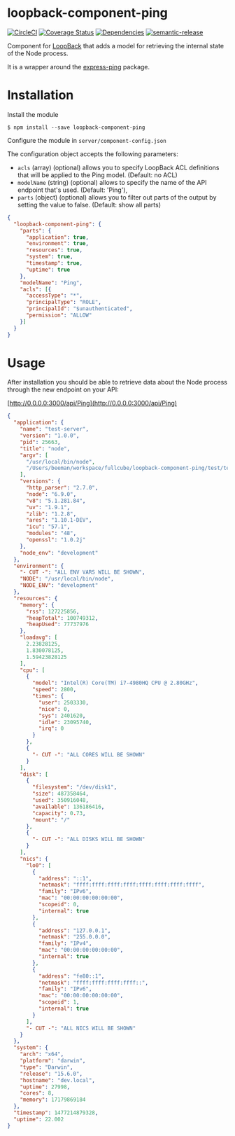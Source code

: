 # loopback-component-ping

[![CircleCI](https://circleci.com/gh/fullcube/loopback-component-ping.svg?style=svg)](https://circleci.com/gh/fullcube/loopback-component-ping) [![Coverage Status](https://coveralls.io/repos/github/fullcube/loopback-component-ping/badge.svg)](https://coveralls.io/github/fullcube/loopback-component-ping) [![Dependencies](http://img.shields.io/david/fullcube/loopback-component-ping.svg?style=flat)](https://david-dm.org/fullcube/loopback-component-ping) [![semantic-release](https://img.shields.io/badge/%20%20%F0%9F%93%A6%F0%9F%9A%80-semantic--release-e10079.svg)](https://github.com/semantic-release/semantic-release)

Component for [LoopBack](https://loopback.io) that adds a model for retrieving the internal state of the Node process.

It is a wrapper around the [express-ping](https://github.com/palmerabollo/express-ping/) package.

# Installation

Install the module

    $ npm install --save loopback-component-ping

Configure the module in `server/component-config.json`

The configuration object accepts the following parameters:

- `acls` (array) (optional) allows you to specify LoopBack ACL definitions that will be applied to the Ping model. (Default: no ACL)
- `modelName` (string) (optional) allows to specify the name of the API endpoint that's used. (Default: 'Ping'),
- `parts` (object) (optional) allows you to filter out parts of the output by setting the value to false. (Default: show all parts)

```json
{
  "loopback-component-ping": {
    "parts": {
      "application": true,
      "environment": true,
      "resources": true,
      "system": true,
      "timestamp": true,
      "uptime": true
    },
    "modelName": "Ping",
    "acls": [{
      "accessType": "*",
      "principalType": "ROLE",
      "principalId": "$unauthenticated",
      "permission": "ALLOW"
    }]
  }
}
```


# Usage

After installation you should be able to retrieve data about the Node process through the new endpoint on your API:

[http://0.0.0.0:3000/api/Ping](http://0.0.0.0:3000/api/Ping)


```json
{
  "application": {
    "name": "test-server",
    "version": "1.0.0",
    "pid": 25663,
    "title": "node",
    "argv": [
      "/usr/local/bin/node",
      "/Users/beeman/workspace/fullcube/loopback-component-ping/test/test-server/server/server.js"
    ],
    "versions": {
      "http_parser": "2.7.0",
      "node": "6.9.0",
      "v8": "5.1.281.84",
      "uv": "1.9.1",
      "zlib": "1.2.8",
      "ares": "1.10.1-DEV",
      "icu": "57.1",
      "modules": "48",
      "openssl": "1.0.2j"
    },
    "node_env": "development"
  },
  "environment": {
    "- CUT -": "ALL ENV VARS WILL BE SHOWN",
    "NODE": "/usr/local/bin/node",
    "NODE_ENV": "development"
  },
  "resources": {
    "memory": {
      "rss": 127225856,
      "heapTotal": 100749312,
      "heapUsed": 77737976
    },
    "loadavg": [
      2.23828125,
      1.830078125,
      1.59423828125
    ],
    "cpu": [
      {
        "model": "Intel(R) Core(TM) i7-4980HQ CPU @ 2.80GHz",
        "speed": 2800,
        "times": {
          "user": 2503330,
          "nice": 0,
          "sys": 2401620,
          "idle": 23095740,
          "irq": 0
        }
      },
      {
        "- CUT -": "ALL CORES WILL BE SHOWN"
      }
    ],
    "disk": [
      {
        "filesystem": "/dev/disk1",
        "size": 487358464,
        "used": 350916048,
        "available": 136186416,
        "capacity": 0.73,
        "mount": "/"
      },
      {
        "- CUT -": "ALL DISKS WILL BE SHOWN"
      }
    ],
    "nics": {
      "lo0": [
        {
          "address": "::1",
          "netmask": "ffff:ffff:ffff:ffff:ffff:ffff:ffff:ffff",
          "family": "IPv6",
          "mac": "00:00:00:00:00:00",
          "scopeid": 0,
          "internal": true
        },
        {
          "address": "127.0.0.1",
          "netmask": "255.0.0.0",
          "family": "IPv4",
          "mac": "00:00:00:00:00:00",
          "internal": true
        },
        {
          "address": "fe80::1",
          "netmask": "ffff:ffff:ffff:ffff::",
          "family": "IPv6",
          "mac": "00:00:00:00:00:00",
          "scopeid": 1,
          "internal": true
        }
      ],
      "- CUT -": "ALL NICS WILL BE SHOWN"
    }
  },
  "system": {
    "arch": "x64",
    "platform": "darwin",
    "type": "Darwin",
    "release": "15.6.0",
    "hostname": "dev.local",
    "uptime": 27998,
    "cores": 8,
    "memory": 17179869184
  },
  "timestamp": 1477214879328,
  "uptime": 22.002
}
```
